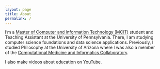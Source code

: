 ```yaml
---
layout: page
title: About
permalink: /
---
```


I’m a [Master of Computer and Information Technology (MCIT)](https://onlinelearning.seas.upenn.edu/mcit/) student and Teaching Assistant at the University of Pennsylvania. There, I am studying computer science foundations and data science applications. Previously, I studied Philosophy at the University of Arizona where I was also a member of the [Computational Medicine and Informatics Collaboratory](https://com-in.collab.arizona.edu/).

I also make videos about education on [YouTube](http://www.youtube.com/c/cedricvicera).
